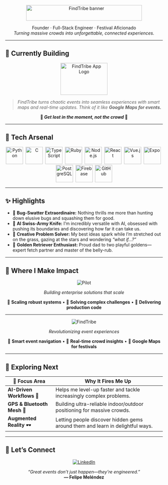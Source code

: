 <!-- ───────────────────────────────────────────────────────────── -->
<!--                          README.md                           -->
<!--      Felipe “FindTribe” Meléndez · Software Visionary        -->
<!-- ───────────────────────────────────────────────────────────── -->

<p align="center">
  <img src="https://res.cloudinary.com/findtribe/image/upload/v1735304299/ylmynmm99tfocefoapkk.png"
       alt="FindTribe banner" width="370" height="50"/>
</p>

<p align="center">
  Founder&nbsp;·&nbsp;Full-Stack Engineer&nbsp;·&nbsp;Festival Aficionado<br/>
  <em>Turning massive crowds into unforgettable, connected experiences.</em>
</p>

<!--   
<p align="center">
  <a href="https://github.com/felipemelendez"><img src="https://img.shields.io/github/followers/felipemelendez?label=Follow&style=social" alt="GitHub followers"/></a>
  &nbsp;
  <a href="https://www.linkedin.com/in/felipemelendez/"><img src="https://img.shields.io/badge/LinkedIn-Connect-blue?logo=linkedin&logoColor=white&style=flat-square" alt="LinkedIn"/></a>
  &nbsp;
  <a href="https://findtribe.app"><img src="https://img.shields.io/badge/FindTribe-Website-ff69b4?logo=product-hunt&style=flat-square" alt="FindTribe Website"/></a>
</p>
 -->

---

## 🚀 Currently Building
<div align="center">
  <a href="https://findtribe.app">
    <img src="https://res.cloudinary.com/findtribe/image/upload/v1735303320/ycyci3j8szpahrg42zga.png"
         alt="FindTribe App Logo" width="150" height="102"/>
  </a>
</div>

> *FindTribe turns chaotic events into seamless experiences with smart maps and real-time updates. Think of it like **Google Maps for events.***  

<p align="center"><strong>🧭 <em>Get lost in the moment, not the crowd</em> 🧭</strong></p>

---

## 🧰 Tech Arsenal
<p align="center">
  <img src="https://www.vectorlogo.zone/logos/python/python-icon.svg"            height="55" alt="Python"/>&nbsp;
  <img src="https://upload.wikimedia.org/wikipedia/commons/1/18/C_Programming_Language.svg" height="55" alt="C"/>&nbsp;
  <img src="https://www.vectorlogo.zone/logos/typescriptlang/typescriptlang-icon.svg" height="55" alt="TypeScript"/>&nbsp;
  <img src="https://www.vectorlogo.zone/logos/ruby-lang/ruby-lang-icon.svg"   height="55" alt="Ruby"/>&nbsp;
  <img src="https://www.vectorlogo.zone/logos/nodejs/nodejs-ar21.svg"         height="55" alt="Node.js"/>&nbsp;
  <img src="https://upload.wikimedia.org/wikipedia/commons/4/47/React.svg"    height="55" alt="React"/>&nbsp;
  <img src="https://www.vectorlogo.zone/logos/vuejs/vuejs-icon.svg"           height="55" alt="Vue.js"/>&nbsp;
  <img src="https://user-images.githubusercontent.com/10991489/119416543-285a9800-bcf4-11eb-8755-a9351330ef0d.jpg" height="55" alt="Expo"/>&nbsp;
  <img src="https://www.vectorlogo.zone/logos/postgresql/postgresql-icon.svg" height="55" alt="PostgreSQL"/>&nbsp;
  <img src="https://www.vectorlogo.zone/logos/firebase/firebase-icon.svg"     height="55" alt="Firebase"/>&nbsp;
  <img src="https://www.vectorlogo.zone/logos/github/github-icon.svg"         height="55" alt="GitHub"/>
</p>

---

## ✨ Highlights

- 🐞 **Bug-Swatter Extraordinaire:** Nothing thrills me more than hunting down elusive bugs and squashing them for good.  
- 🤖 **AI Swiss-Army Knife:** I’m incredibly versatile with AI, obsessed with pushing its boundaries and discovering how far it can take us.  
- 🌌 **Creative Problem Solver:** My best ideas spark while I’m stretched out on the grass, gazing at the stars and wondering *“what if…?”*  
- 🐾 **Golden Retriever Enthusiast:** Proud dad to two playful goldens—expert fetch partner and master of the belly-rub.

---
<!--
## 📈 GitHub Stats

<p align="center">
  <img src="https://github-readme-stats.vercel.app/api?username=felipemelendez&show_icons=true&theme=tokyonight&hide_title=true" alt="Felipe’s GitHub stats" height="165"/>
  &nbsp;
  <img src="https://streak-stats.demolab.com?user=felipemelendez&theme=tokyonight&hide_border=true&date_format=M%20j%5B%2C%20Y%5D" alt="GitHub streak" height="165"/>
</p>

<p align="center">
  <img src="https://github-profile-trophy.vercel.app/?username=felipemelendez&theme=tokyonight&column=7&margin-w=8&margin-h=8" alt="GitHub trophies"/>
</p>
-->

## 💼 Where I Make Impact

<p align="center">
<img src="https://img.shields.io/badge/🏢_Pilot-Full--Stack_Engineer-2E86AB?style=for-the-badge&logo=&logoColor=white" alt="Pilot"/>
</p>

<div align="center">
<em>Building enterprise solutions that scale</em>

🔧 **Scaling robust systems** • 💼 **Solving complex challenges** • 🚀 **Delivering production code**
</div>

---

<p align="center">
<img src="https://img.shields.io/badge/🎪_FindTribe-Founder_&_Lead_Dev-FF6B6B?style=for-the-badge&logo=&logoColor=white" alt="FindTribe"/>
</p>

<div align="center">
<em>Revolutionizing event experiences</em>

📱 **Smart event navigation** • 🧭 **Real-time crowd insights** • 🎯 **Google Maps for festivals**
</div>

---

## 🌱 Exploring Next

| 🚀 Focus Area | Why It Fires Me Up |
|--------------|--------------------|
| **AI-Driven Workflows** 🤖 | Helps me level-up faster and tackle increasingly complex problems. |
| **GPS & Bluetooth Mesh** 📡 | Building ultra-reliable indoor/outdoor positioning for massive crowds. |
| **Augmented Reality** 🕶️ | Letting people discover hidden gems around them and learn in delightful ways. |

---

## 🤝 Let’s Connect

<p align="center">
  &nbsp;
  <a href="https://www.linkedin.com/in/felipemelendez/"><img src="https://img.shields.io/badge/LinkedIn-Felipe Meléndez-0077B5?style=for-the-badge&logo=linkedin&logoColor=white" alt="LinkedIn"/></a>
  &nbsp;
</p>

<p align="center">
  <em>“Great events don’t just happen—they’re engineered.”</em><br/>
  <strong>— Felipe Meléndez</strong>
</p>

<!-- ───────────────────────────────────────────────────────────── -->
